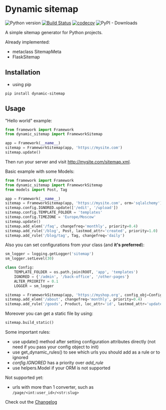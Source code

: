 # Dynamic sitemap  
![Python version](https://img.shields.io/badge/python-3.6%2B-blue)
[![Build Status](https://travis-ci.com/KazakovDenis/dynamic-sitemap.svg?branch=master)](https://travis-ci.com/KazakovDenis/dynamic-sitemap)
[![codecov](https://codecov.io/gh/KazakovDenis/dynamic-sitemap/branch/master/graph/badge.svg)](https://codecov.io/gh/KazakovDenis/dynamic-sitemap)
![PyPI - Downloads](https://img.shields.io/pypi/dm/dynamic-sitemap)

A simple sitemap generator for Python projects.

Already implemented:
- metaclass SitemapMeta
- FlaskSitemap

## Installation
- using pip  
```shell script
pip install dynamic-sitemap
```
  
## Usage
"Hello world" example:
```python
from framework import Framework
from dynamic_sitemap import FrameworkSitemap

app = Framework(__name__)
sitemap = FrameworkSitemap(app, 'https://mysite.com')
sitemap.update()
```
Then run your server and visit http://mysite.com/sitemap.xml.  

Basic example with some Models:
```python
from framework import Framework
from dynamic_sitemap import FrameworkSitemap
from models import Post, Tag

app = Framework(__name__)
sitemap = FrameworkSitemap(app, 'https://mysite.com', orm='sqlalchemy')
sitemap.config.IGNORED.update(['/edit', '/upload'])
sitemap.config.TEMPLATE_FOLDER = 'templates'
sitemap.config.TIMEZONE = 'Europe/Moscow'
sitemap.update()
sitemap.add_elem('/faq', changefreq='monthly', priority=0.4)
sitemap.add_rule('/blog', Post, lastmod_attr='created', priority=1.0)
sitemap.add_rule('/blog/tag', Tag, changefreq='daily')
```

Also you can set configurations from your class (and __it's preferred__):
```python
sm_logger = logging.getLogger('sitemap')
sm_logger.setLevel(30)

class Config:
    TEMPLATE_FOLDER = os.path.join(ROOT, 'app', 'templates')
    IGNORED = {'/admin', '/back-office', '/other-pages'}
    ALTER_PRIORITY = 0.1
    LOGGER = sm_logger

sitemap = FrameworkSitemap(app, 'https://myshop.org', config_obj=Config)
sitemap.add_elem('/about', changefreq='monthly', priority=0.4)
sitemap.add_rule('/goods', Product, loc_attr='id', lastmod_attr='updated')
```
Moreover you can get a static file by using:
```python
sitemap.build_static()
```

Some important rules:  
- use update() method after setting configuration attributes directly (not need if you pass your config object to init)
- use get_dynamic_rules() to see which urls you should add as a rule or to ignored
- *config.IGNORED* has a priority over *add_rule*
- use helpers.Model if your ORM is not supported

Not supported yet:
- urls with more than 1 converter, such as `/page/<int:user_id>/<str:slug>`

Check out the [Changelog](https://github.com/KazakovDenis/dynamic-sitemap/blob/master/CHANGELOG.md)